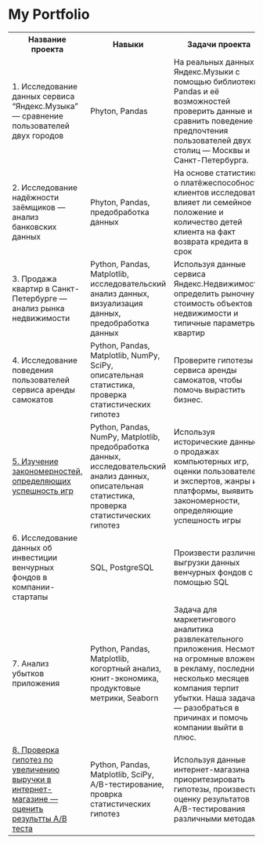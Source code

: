 # My Portfolio

<div>
  <table>
    <tr>
      <th>Название проекта</th>
      <th>Навыки</th>
      <th>Задачи проекта</th>
      <th>Специализация</th>
    </tr>
    <tr>
      <td>1. Исследование данных сервиса “Яндекс.Музыка” — сравнение пользователей двух городов</td>
      <td>Phyton, Pandas</td>
      <td>На реальных данных Яндекс.Музыки c помощью библиотеки Pandas и её возможностей проверить данные и сравнить поведение и предпочтения пользователей двух столиц — Москвы и Санкт-Петербурга.</td>
      <td>Data Analyst</td>
    </tr>
     <tr>
      <td>2. Исследование надёжности заёмщиков — анализ банковских данных</td>
      <td>Phyton, Pandas, предобработка данных</td>
      <td>На основе статистики о платёжеспособности клиентов исследовать влияет ли семейное положение и количество детей клиента на факт возврата кредита в срок</td>
      <td>Data Analyst, финансовый аналитик</td>
    </tr>
     <tr>
      <td>3. Продажа квартир в Санкт-Петербурге — анализ рынка недвижимости</td>
      <td>Python, Pandas, Matplotlib, исследовательский анализ данных, визуализация данных, предобработка данных</td>
      <td>Используя данные сервиса Яндекс.Недвижимость, определить рыночную стоимость объектов недвижимости и типичные параметры квартир</td>
      <td>Маркетинг-аналитик, Fraud-аналитик, Data Analyst</td>
    </tr>
    <tr>
      <td>4. Исследование поведения пользователей сервиса аренды самокатов</td>
      <td>Python, Pandas, Matplotlib, NumPy, SciPy, описательная статистика, проверка статистических гипотез</td>
      <td>Проверите гипотезы сервиса аренды самокатов, чтобы помочь вырастить бизнес.</td>
      <td>Маркетинг-аналитик, Продуктовый аналитик, Data Analyst</td>
    </tr>
    <tr>
      <td><a href="https://github.com/Frossst61/portfolio_da/blob/main/Issledovatelskiy%20analiz/issl_analiz.ipynb"> 5. Изучение закономерностей, определяющих успешность игр</a></td>
      <td>Python, Pandas, NumPy, Matplotlib, предобработка данных, исследовательский анализ данных, описательная статистика, проверка статистических гипотез</td>
      <td>Используя исторические данные о продажах компьютерных игр, оценки пользователей и экспертов, жанры и платформы, выявить закономерности, определяющие успешность игры </td>
      <td>Маркетинг-аналитик, Продуктовый аналитик</td>
    </tr>
    <tr>
      <td>6. Исследование данных об инвестиции венчурных фондов в компании-стартапы</td>
      <td>SQL, PostgreSQL</td>
      <td>Произвести различные выгрузки данных венчурных фондов с помощью SQL</td>
      <td>Data Analyst, Финансовый аналитик, Аналитик (универсал)</td>
    </tr>
    <tr>
      <td>7. Анализ убытков приложения</td>
      <td>Python, Pandas, Matplotlib, когортный анализ, юнит-экономика, продуктовые метрики, Seaborn</td>
      <td>Задача для маркетингового аналитика развлекательного приложения. Несмотря на огромные вложения в рекламу, последние несколько месяцев компания терпит убытки. Наша задача — разобраться в причинах и помочь компании выйти в плюс.</td>
      <td>Маркетинг-аналитик, Продуктовый аналитик</td>
    </tr>
    <tr>
      <td><a href="https://github.com/Frossst61/portfolio_da/blob/main/A-B%20test/a-b_test.ipynb"> 8. Проверка гипотез по увеличению выручки в интернет-магазине — оценить результты A/B теста</a></td>
      <td>Python, Pandas, Matplotlib, SciPy, A/B-тестирование, проврка статистических гипотез</td>
      <td>Используя данные интернет-магазина приоритезировать гипотезы, произвести оценку результатов A/B-тестирования различными методами</td>
      <td>Маркетинг-аналитик</td>
    </tr>
    
    
    
</table>
</div>
